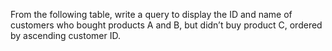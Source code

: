 From the following table, write a query to display the ID and name of customers who bought products A and B, but didn’t buy product C, ordered by ascending customer ID.